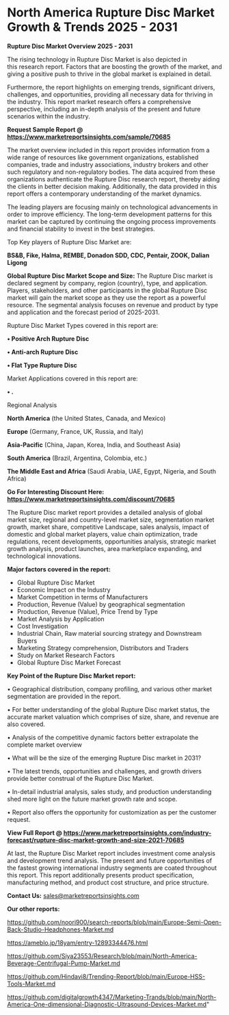 # North America Rupture Disc Market Growth & Trends 2025 - 2031

<Strong> Rupture Disc Market Overview 2025 - 2031</strong>

The rising technology in Rupture Disc Market is also depicted in this research report. Factors that are boosting the growth of the market, and giving a positive push to thrive in the global market is explained in detail.

Furthermore, the report highlights on emerging trends, significant drivers, challenges, and opportunities, providing all necessary data for thriving in the industry. This report market research offers a comprehensive perspective, including an in-depth analysis of the present and future scenarios within the industry.

<strong>Request Sample Report @ <a href=https://www.marketreportsinsights.com/sample/70685>https://www.marketreportsinsights.com/sample/70685</a></strong>

The market overview included in this report provides information from a wide range of resources like government organizations, established companies, trade and industry associations, industry brokers and other such regulatory and non-regulatory bodies. The data acquired from these organizations authenticate the Rupture Disc research report, thereby aiding the clients in better decision making. Additionally, the data provided in this report offers a contemporary understanding of the market dynamics.

The leading players are focusing mainly on technological advancements in order to improve efficiency. The long-term development patterns for this market can be captured by continuing the ongoing process improvements and financial stability to invest in the best strategies.

Top Key players of Rupture Disc Market are:

<strong>BS&B, Fike, Halma, REMBE, Donadon SDD, CDC, Pentair, ZOOK, Dalian Ligong</strong>

<strong><b>Global Rupture Disc Market Scope and Size:</b></strong>
The Rupture Disc market is declared segment by company, region (country), type, and application. Players, stakeholders, and other participants in the global Rupture Disc market will gain the market scope as they use the report as a powerful resource. The segmental analysis focuses on revenue and product by type and application and the forecast period of 2025-2031.

Rupture Disc Market Types covered in this report are:

<strong>• Positive Arch Rupture Disc

• Anti-arch Rupture Disc

• Flat Type Rupture Disc</strong>

Market Applications covered in this report are:

<strong>• .</strong> 

Regional Analysis

<strong>North America</strong> (the United States, Canada, and Mexico)

<strong>Europe</strong> (Germany, France, UK, Russia, and Italy)

<strong>Asia-Pacific</strong> (China, Japan, Korea, India, and Southeast Asia)

<strong>South America</strong> (Brazil, Argentina, Colombia, etc.)

<strong>The Middle East and Africa</strong> (Saudi Arabia, UAE, Egypt, Nigeria, and South Africa)

<strong>Go For Interesting Discount Here: <a href=https://www.marketreportsinsights.com/discount/70685>https://www.marketreportsinsights.com/discount/70685</a></strong>

The Rupture Disc market report provides a detailed analysis of global market size, regional and country-level market size, segmentation market growth, market share, competitive Landscape, sales analysis, impact of domestic and global market players, value chain optimization, trade regulations, recent developments, opportunities analysis, strategic market growth analysis, product launches, area marketplace expanding, and technological innovations.

<strong><b>Major factors covered in the report:</b></strong>
<ul>
  <li>Global Rupture Disc Market </li>
  <li>Economic Impact on the Industry</li>
  <li>Market Competition in terms of Manufacturers</li>
  <li>Production, Revenue (Value) by geographical segmentation</li>
  <li>Production, Revenue (Value), Price Trend by Type</li>
  <li>Market Analysis by Application</li>
  <li>Cost Investigation</li>
  <li>Industrial Chain, Raw material sourcing strategy and Downstream Buyers</li>
  <li>Marketing Strategy comprehension, Distributors and Traders</li>
  <li>Study on Market Research Factors</li>
  <li>Global Rupture Disc Market Forecast</li>
</ul>

<strong><b>Key Point of the Rupture Disc Market report:</b></strong>

• Geographical distribution, company profiling, and various other market segmentation are provided in the report.

• For better understanding of the global Rupture Disc market status, the accurate market valuation which comprises of size, share, and revenue are also covered.

• Analysis of the competitive dynamic factors better extrapolate the complete market overview

• What will be the size of the emerging Rupture Disc market in 2031?

• The latest trends, opportunities and challenges, and growth drivers provide better construal of the Rupture Disc Market.

• In-detail industrial analysis, sales study, and production understanding shed more light on the future market growth rate and scope.

• Report also offers the opportunity for customization as per the customer request.

<strong><b>View Full Report @ <a href=https://www.marketreportsinsights.com/industry-forecast/rupture-disc-market-growth-and-size-2021-70685>https://www.marketreportsinsights.com/industry-forecast/rupture-disc-market-growth-and-size-2021-70685</a></b></strong>


At last, the Rupture Disc Market report includes investment come analysis and development trend analysis. The present and future opportunities of the fastest growing international industry segments are coated throughout this report. This report additionally presents product specification, manufacturing method, and product cost structure, and price structure.

<strong>Contact Us:</strong>
sales@marketreportsinsights.com

<strong>Our other reports:</strong>

<a href=https://github.com/noori900/search-reports/blob/main/Europe-Semi-Open-Back-Studio-Headphones-Market.md>https://github.com/noori900/search-reports/blob/main/Europe-Semi-Open-Back-Studio-Headphones-Market.md</a>

<a href=https://ameblo.jp/18yam/entry-12893344476.html>https://ameblo.jp/18yam/entry-12893344476.html</a>

<a href=https://github.com/Siya23553/Research/blob/main/North-America-Beverage-Centrifugal-Pump-Market.md>https://github.com/Siya23553/Research/blob/main/North-America-Beverage-Centrifugal-Pump-Market.md</a>

<a href=https://github.com/Hindavi8/Trending-Report/blob/main/Europe-HSS-Tools-Market.md>https://github.com/Hindavi8/Trending-Report/blob/main/Europe-HSS-Tools-Market.md</a>

<a href=https://github.com/digitalgrowth4347/Marketing-Trands/blob/main/North-America-One-dimensional-Diagnostic-Ultrasound-Devices-Market.md>https://github.com/digitalgrowth4347/Marketing-Trands/blob/main/North-America-One-dimensional-Diagnostic-Ultrasound-Devices-Market.md</a>"
